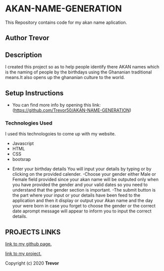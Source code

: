 # AKAN-NAME-GENERATION
This Repository contains code for my akan name aplication.
## Author Trevor
## Description
I created this project so as to help people identify there AKAN names which is the naming of people by the birthdays using the Ghananian traditional means.It also opens up the ghananian culture to the world.
## Setup Instructions
* You can find more info by opening this link:(https://github.com/Trevor50/AKAN-NAME-GENERATION)
### Technologies Used
I used this technologoies to come up with my website.
* Javascript
* HTML
* CSS
* bootsrap
- Enter your birthday details
 You will input your details by typing or by clicking on the provided calender.
 -Choose your gender either Male or Female field provided since your akan name will be outputed only when you have provided the gender and your valid dates so you need to understand that the gender section is important.
 -The submit button is the part where your input or your details have been feed to the application and then it display or output your Akan name and the day your were born in case you forget to choose the gender or the correct date aprompt message will appear to inform you to input the correct details.
 ## PROJECTS LINKS

[link to my github page.](https://github.com/Trevor50/AKAN-NAME-GENERATION)

[link to my project. ](https://trevor50.github.io/AKAN-NAME-GENERATION/)

Copyright (c) 2020 **Trevor**